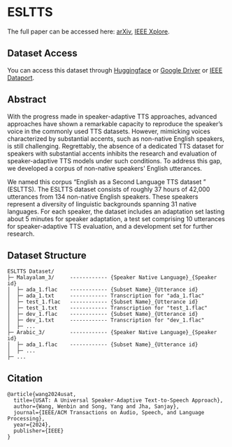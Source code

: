 # ESLTTS

The full paper can be accessed here: [arXiv](https://arxiv.org/abs/2404.18094), [IEEE Xplore](https://ieeexplore.ieee.org/document/10508477).

## Dataset Access
You can access this dataset through [Huggingface](https://huggingface.co/datasets/MushanW/ESLTTS) or [Google Driver](https://drive.google.com/file/d/1ChQ_z-TxvKWNUbUMWnbyjM2VY3v2SKEi/view?usp=sharing) or [IEEE Dataport](http://ieee-dataport.org/documents/english-second-language-tts-esltts-dataset).

## Abstract

With the progress made in speaker-adaptive TTS approaches, advanced approaches have shown a remarkable capacity to reproduce the speaker’s voice in the commonly used TTS datasets. However, mimicking voices characterized by substantial accents, such as non-native English speakers, is still challenging.  Regrettably, the absence of a dedicated TTS dataset for speakers with substantial accents inhibits the research and evaluation of speaker-adaptive TTS models under such conditions. To address this gap, we developed a corpus of non-native speakers' English utterances.

We named this corpus “English as a Second Language TTS dataset ” (ESLTTS). The ESLTTS dataset consists of roughly 37 hours of 42,000 utterances from 134 non-native English speakers. These speakers represent a diversity of linguistic backgrounds spanning 31 native languages. For each speaker, the dataset includes an adaptation set lasting about 5 minutes for speaker adaptation, a test set comprising 10 utterances for speaker-adaptive TTS evaluation, and a development set for further research.

## Dataset Structure

```
ESLTTS Dataset/
├─ Malayalam_3/     ------------ {Speaker Native Language}_{Speaker id}
│  ├─ ada_1.flac    ------------ {Subset Name}_{Utterance id}
│  ├─ ada_1.txt     ------------ Transcription for "ada_1.flac"
│  ├─ test_1.flac   ------------ {Subset Name}_{Utterance id}
│  ├─ test_1.txt    ------------ Transcription for "test_1.flac"
│  ├─ dev_1.flac    ------------ {Subset Name}_{Utterance id}
│  ├─ dev_1.txt     ------------ Transcription for "dev_1.flac"
│  ├─ ...
├─ Arabic_3/        ------------ {Speaker Native Language}_{Speaker id}
│  ├─ ada_1.flac    ------------ {Subset Name}_{Utterance id}
│  ├─ ...
├─ ...
```

## Citation
```
@article{wang2024usat,
  title={USAT: A Universal Speaker-Adaptive Text-to-Speech Approach},
  author={Wang, Wenbin and Song, Yang and Jha, Sanjay},
  journal={IEEE/ACM Transactions on Audio, Speech, and Language Processing},
  year={2024},
  publisher={IEEE}
}
```
